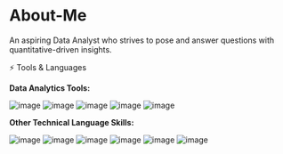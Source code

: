 # About-Me

An aspiring Data Analyst who strives to pose and answer questions with quantitative-driven insights.

⚡ Tools & Languages

**Data Analytics Tools:**

![image](https://user-images.githubusercontent.com/123503542/215300069-094efe2d-5f37-4710-a0e2-06a05e31f55a.png)
![image](https://user-images.githubusercontent.com/123503542/215300076-b5befe19-a1e0-4e19-baad-41570bb5d426.png)
![image](https://user-images.githubusercontent.com/123503542/215300169-21aedac5-2ad4-4241-9434-6bfe2328a3d0.png)
![image](https://user-images.githubusercontent.com/123503542/215300089-b89318aa-7752-4d2a-9196-452469281f09.png)
![image](https://user-images.githubusercontent.com/123503542/215300132-75900c7f-e551-4318-8285-699915c82756.png)


**Other Technical Language Skills:**

![image](https://user-images.githubusercontent.com/123503542/215300183-34ee8e2b-6aef-4b81-a917-296e9504f751.png)
![image](https://user-images.githubusercontent.com/123503542/215300179-6e496d04-9dd3-4a7e-997b-f9d512e61619.png)
![image](https://user-images.githubusercontent.com/123503542/215300196-a7951156-db81-470e-9d9a-72a6a3803c3d.png)
![image](https://user-images.githubusercontent.com/123503542/215300413-93fe1ce7-d13a-4e6b-ab64-1f864ce50be4.png)
![image](https://user-images.githubusercontent.com/123503542/215300420-6397e4b2-6171-4332-8592-af7950fd0a61.png)
![image](https://user-images.githubusercontent.com/123503542/215300433-f1d94b48-2805-4487-bcbd-43846cf401d6.png)

